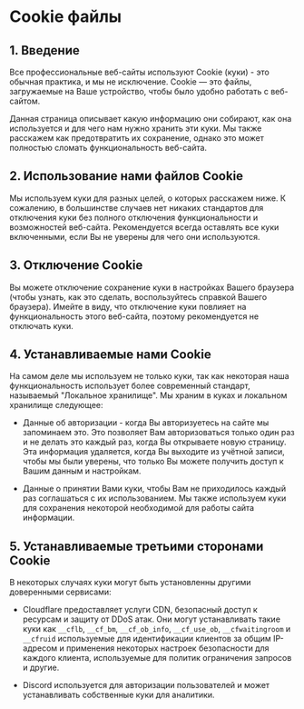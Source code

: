 # Cookie файлы

## 1. Введение

Все профессиональные веб-сайты используют Cookie (куки) - это обычная практика, и мы не исключение. Cookie — это
файлы, загружаемые на Ваше устройство, чтобы было удобно работать с веб-сайтом.

Данная страница описывает какую информацию они собирают, как она используется и для чего нам нужно хранить эти
куки. Мы также расскажем как предотвратить их сохранение, однако это может полностью сломать функциональность
веб-сайта.

## 2. Использование нами файлов Cookie

Мы используем куки для разных целей, о которых расскажем ниже. К сожалению, в большинстве случаев нет никаких
стандартов для отключения куки без полного отключения функциональности и возможностей веб-сайта. Рекомендуется
всегда оставлять все куки включенными, если Вы не уверены для чего они используются.

## 3. Отключение Cookie

Вы можете отключение сохранение куки в настройках Вашего браузера (чтобы узнать, как это сделать, воспользуйтесь
справкой Вашего браузера). Имейте в виду, что отключение куки повлияет на функциональность этого веб-сайта,
поэтому рекомендуется не отключать куки.

## 4. Устанавливаемые нами Cookie

На самом деле мы используем не только куки, так как некоторая наша функциональность использует более современный
стандарт, называемый "Локальное хранилище". Мы храним в куках и локальном хранилище следующее:

- Данные об авторизации - когда Вы авторизуетесь на сайте мы запоминаем это. Это позволяет Вам авторизоваться
  только один раз и не делать это каждый раз, когда Вы открываете новую страницу. Эта информация удаляется, когда
  Вы выходите из учётной записи, чтобы мы были уверены, что только Вы можете получить доступ к Вашим данным и
  настройкам.

- Данные о принятии Вами куки, чтобы Вам не приходилось каждый раз соглашаться с их использованием.
  Мы также используем куки для сохранения некоторой необходимой для работы сайта информации.

## 5. Устанавливаемые третьими сторонами Cookie

В некоторых случаях куки могут быть установленны другими доверенными сервисами:

- Cloudflare предоставляет услуги CDN, безопасный доступ к ресурсам и защиту от DDoS атак. Они могут
  устанавливать такие куки как `__cflb`, `__cf_bm`, `__cf_ob_info`, `__cf_use_ob`, `__cfwaitingroom` и `__cfruid` используемые для идентификации клиентов за общим IP-адресом и применения некоторых
  настроек безопасности для каждого клиента, используемые для политик ограничения запросов и другие.

- Discord используется для авторизации пользователей и может устанавливать собственные куки для аналитики.

